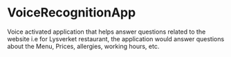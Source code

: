 # VoiceRecognitionApp

Voice activated application that helps answer questions related to the website i.e for Lysverket restaurant, the application would answer questions about the Menu, Prices, allergies, working hours, etc.
